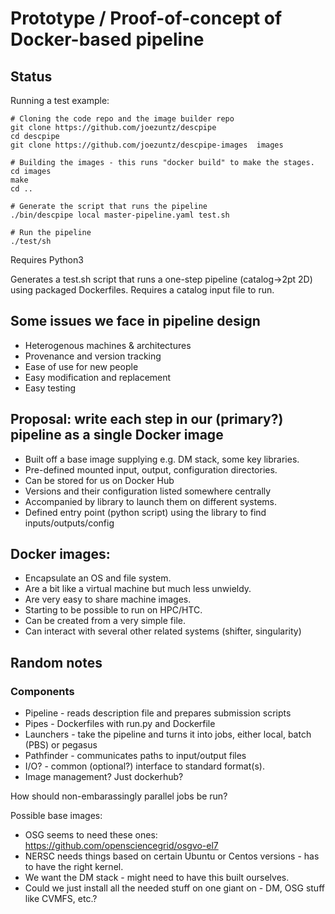 # Prototype / Proof-of-concept of Docker-based pipeline

## Status

Running a test example:
```
# Cloning the code repo and the image builder repo
git clone https://github.com/joezuntz/descpipe
cd descpipe
git clone https://github.com/joezuntz/descpipe-images  images

# Building the images - this runs "docker build" to make the stages.
cd images
make
cd ..

# Generate the script that runs the pipeline
./bin/descpipe local master-pipeline.yaml test.sh

# Run the pipeline
./test/sh

```

Requires Python3

Generates a test.sh script that runs a one-step pipeline (catalog->2pt 2D) using packaged Dockerfiles.
Requires a catalog input file to run.

## Some issues we face in pipeline design

- Heterogenous machines & architectures
- Provenance and version tracking
- Ease of use for new people
- Easy modification and replacement
- Easy testing


## Proposal: write each step in our (primary?) pipeline as a single Docker image

- Built off a base image supplying e.g. DM stack, some key libraries.
- Pre-defined mounted input, output, configuration directories.
- Can be stored for us on Docker Hub
- Versions and their configuration listed somewhere centrally
- Accompanied by library to launch them on different systems.
- Defined entry point (python script) using the library to find inputs/outputs/config


## Docker images:

- Encapsulate an OS and file system.
- Are a bit like a virtual machine but much less unwieldy.
- Are very easy to share machine images.
- Starting to be possible to run on HPC/HTC.
- Can be created from a very simple file.
- Can interact with several other related systems (shifter, singularity)


## Random notes

### Components

- Pipeline - reads description file and prepares submission scripts
- Pipes - Dockerfiles with run.py and Dockerfile
- Launchers - take the pipeline and turns it into jobs, either local, batch (PBS) or pegasus
- Pathfinder - communicates paths to input/output files
- I/O?  - common (optional?) interface to standard format(s).
- Image management?  Just dockerhub?


How should non-embarassingly parallel jobs be run?

Possible base images:
- OSG seems to need these ones: https://github.com/opensciencegrid/osgvo-el7
- NERSC needs things based on certain Ubuntu or Centos versions - has to have the right kernel.
- We want the DM stack - might need to have this built ourselves.
- Could we just install all the needed stuff on one giant on - DM, OSG stuff like CVMFS, etc.?

